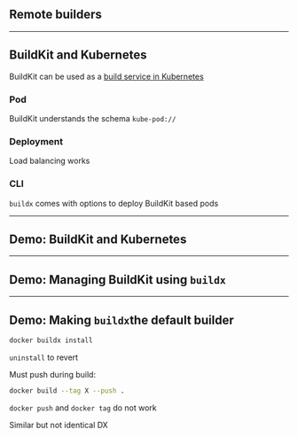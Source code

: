 <!-- .slide: id="builders" class="center" style="text-align: center; vertical-align: middle" -->

## Remote builders

---

## BuildKit and Kubernetes

BuildKit can be used as a [build service in Kubernetes](https://github.com/moby/buildkit/tree/master/examples/kubernetes)

### Pod

BuildKit understands the schema `kube-pod://`

### Deployment

Load balancing works

### CLI

`buildx` comes with options to deploy BuildKit based pods

---

## Demo: BuildKit and Kubernetes <!-- directory -->

<!-- include: manual-0.command -->

<!-- include: manual-2.command -->

<!-- include: manual-3.command -->

<!-- include: manual-4.command -->

---

## Demo: Managing BuildKit using `buildx` <!-- directory -->

<!-- include: buildx-2.command -->

<!-- include: buildx-3.command -->

<!-- include: buildx-5.command -->

---

## Demo: Making `buildx`the default builder

```bash
docker buildx install
```

`uninstall` to revert

Must push during build:

```bash
docker build --tag X --push .
```

`docker push` and `docker tag` do not work

Similar but not identical DX
